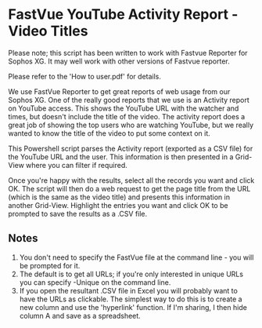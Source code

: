 # FastVue YouTube Activity Report - Video Titles

Please note; this script has been written to work with Fastvue Reporter for Sophos XG. It may well work with other versions of Fastvue reporter.

Please refer to the 'How to user.pdf' for details.

We use FastVue Reporter to get great reports of web usage from our Sophos XG. One of the really good reports that we use is an Activity report on YouTube access. This shows the YouTube URL with the watcher and times, but doesn't include the title of the video. The activity report does a great job of showing the top users who are watching YouTube, but we really wanted to know the title of the video to put some context on it.

This Powershell script parses the Activity report (exported as a CSV file) for the YouTube URL and the user. This information is then presented in a Grid-View where you can filter if required.

Once you're happy with the results, select all the records you want and click OK. The script will then do a web request to get the page title from the URL (which is the same as the video title) and presents this information in another Grid-View. Highlight the entries you want and click OK to be prompted to save the results as a .CSV file.

## Notes
1. You don't need to specify the FastVue file at the command line - you will be prompted for it.
2. The default is to get all URLs; if you're only interested in unique URLs you can specify -Unique on the command line.
3. If you open the resultant .CSV file in Excel you will probably want to have the URLs as clickable. The simplest way to do this is to create a new column and use the 'hyperlink' function. If I'm sharing, I then hide column A and save as a spreadsheet.
